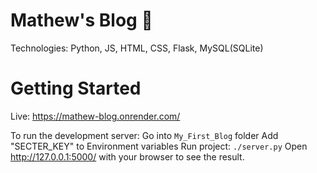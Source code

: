# Mathew's Blog 📖
Technologies: Python, JS, HTML, CSS, Flask, MySQL(SQLite)
# Getting Started
Live: https://mathew-blog.onrender.com/

To run the development server:
Go into `My_First_Blog` folder
Add "SECTER_KEY" to Environment variables
Run project: `./server.py`
Open http://127.0.0.1:5000/ with your browser to see the result.
